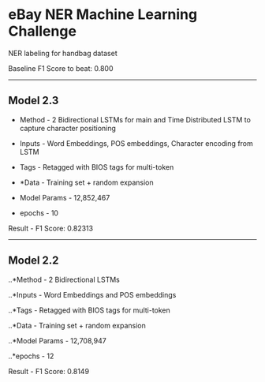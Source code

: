 # eBay NER Machine Learning Challenge

NER labeling for handbag dataset

Baseline F1 Score to beat: 0.800

---

## Model 2.3
* Method - 2 Bidirectional LSTMs for main and Time Distributed LSTM to capture character positioning       
* Inputs - Word Embeddings, POS embeddings, Character encoding from LSTM
* Tags - Retagged with BIOS tags for multi-token
* *Data - Training set + random expansion

* Model Params - 12,852,467
* epochs - 10

Result - F1 Score: 0.82313

---

## Model 2.2
..*Method - 2 Bidirectional LSTMs

..*Inputs - Word Embeddings and POS embeddings

..*Tags - Retagged with BIOS tags for multi-token

..*Data - Training set + random expansion


..*Model Params - 12,708,947

..*epochs - 12

Result - F1 Score: 0.8149

